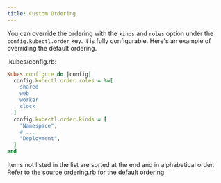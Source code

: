 ```yaml
---
title: Custom Ordering
---
```


You can override the ordering with the `kinds` and `roles` option under the `config.kubectl.order` key. It is fully configurable. Here's an example of overriding the default ordering.

.kubes/config.rb:

```ruby
Kubes.configure do |config|
  config.kubectl.order.roles = %w[
    shared
    web
    worker
    clock
  ]
  config.kubectl.order.kinds = [
    "Namespace",
    # ...
    "Deployment",
  ]
end
```

Items not listed in the list are sorted at the end and in alphabetical order. Refer to the source [ordering.rb](https://github.com/boltops-tools/kubes/blob/master/lib/kubes/config.rb#L50) for the default ordering.
